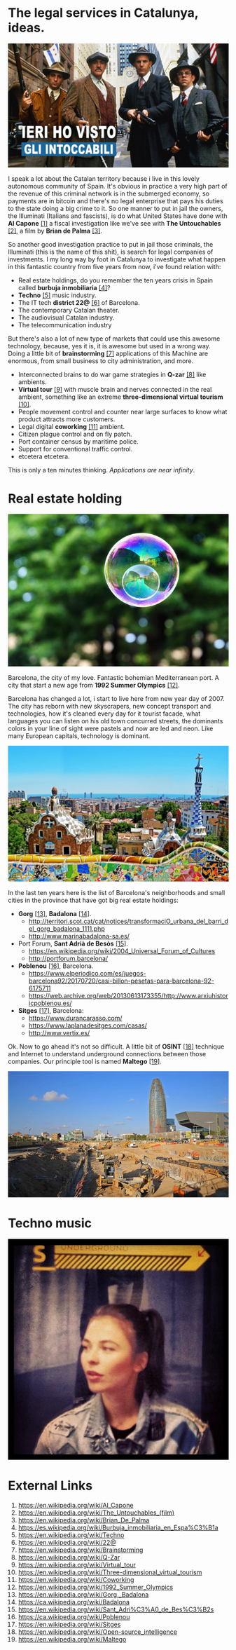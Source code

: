 # The legal services in Catalunya, ideas.

![The Untouchables](maxresdefault.jpg)

I speak a lot about the Catalan territory because i live in this lovely autonomous community of Spain. It's obvious in practice a very high part of the revenue of this criminal network is in the submerged economy, so payments are in bitcoin and there's no legal enterprise that pays his duties to the state doing a big crime to it. So one manner to put in jail the owners, the Illuminati (Italians and fascists), is do what United States have done with **Al Capone** [[1]](https://en.wikipedia.org/wiki/Al_Capone) a fiscal investigation like we've see with **The Untouchables** [[2]](https://en.wikipedia.org/wiki/The_Untouchables_(film)), a film by **Brian de Palma** [[3]](https://en.wikipedia.org/wiki/Brian_De_Palma).

So another good investigation practice to put in jail those criminals, the Illuminati (this is the name of this shit), is search for legal companies of investments. I my long way by foot in Catalunya to investigate what happen in this fantastic country from five years from now, i've found relation with:

- Real estate holdings, do you remember the ten years crisis in Spain called **burbuja inmobiliaria** [[4]](https://es.wikipedia.org/wiki/Burbuja_inmobiliaria_en_Espa%C3%B1a)?
- **Techno** [[5]](https://en.wikipedia.org/wiki/Techno) music industry.
- The IT tech **district 22@** [[6]](https://en.wikipedia.org/wiki/22@) of Barcelona.
- The contemporary Catalan theater.
- The audiovisual Catalan industry.
- The telecommunication industry

But there's also a lot of new type of markets that could use this awesome technology, because, yes it is, it is awesome but used in a wrong way. Doing a little bit of **brainstorming** [[7]](https://en.wikipedia.org/wiki/Brainstorming) applications of this Machine are enormous,  from small business to city administration, and more.

- Interconnected brains to do war game strategies in **Q-zar** [[8]](https://en.wikipedia.org/wiki/Q-Zar) like ambients. 
- **Virtual tour** [[9]](https://en.wikipedia.org/wiki/Virtual_tour) with muscle brain and nerves connected in the real ambient, something like an extreme **three-dimensional virtual tourism** [[10]](https://en.wikipedia.org/wiki/Three-dimensional_virtual_tourism).
- People movement control and counter near large surfaces to know what product attracts more customers.
- Legal digital **coworking** [[11]](https://en.wikipedia.org/wiki/Coworking) ambient.
- Citizen plague control and on fly patch.
- Port container census by maritime police.
- Support for conventional traffic control.
- etcetera etcetera.

This is only a ten minutes thinking. *Applications are near infinity*.

# Real estate holding 

![Burbuja inmobiliaria](bolle-4.jpg)

Barcelona, the city of my love. Fantastic bohemian Mediterranean port. A city that start a new age from **1992 Summer Olympics**  [[12]](https://en.wikipedia.org/wiki/1992_Summer_Olympics). 

Barcelona has changed a lot, i start to live here from new year day of 2007. The city has reborn with new skyscrapers, new concept transport and technologies, how it's cleaned every day for it tourist facade, what languages you can listen on his old town concurred streets, the dominants colors in your line of sight were pastels and now are led and neon. Like many European capitals, technology is dominant. 

![Gaudi art at Barcelona](barcelona-rutas-turisticas-alternativas-1030x633.jpg)

In the last ten years here is the list of Barcelona's neighborhoods and small cities in the province that have got big real estate holdings:

- **Gorg** [[13]](https://en.wikipedia.org/wiki/Gorg,_Badalona), **Badalona** [[14]](https://ca.wikipedia.org/wiki/Badalona). 
  - http://territori.scot.cat/cat/notices/transformaciO_urbana_del_barri_del_gorg_badalona_1111.php
  - http://www.marinabadalona-sa.es/
- Port Forum, **Sant Adrià de Besòs** [[15]](https://en.wikipedia.org/wiki/Sant_Adri%C3%A0_de_Bes%C3%B2s).
  - https://en.wikipedia.org/wiki/2004_Universal_Forum_of_Cultures
  - http://portforum.barcelona/
- **Poblenou** [[16]](https://ca.wikipedia.org/wiki/Poblenou), Barcelona.
  - https://www.elperiodico.com/es/juegos-barcelona92/20170720/casi-billon-pesetas-para-barcelona-92-6175711
  - https://web.archive.org/web/20130613173355/http://www.arxiuhistoricpoblenou.es/
- **Sitges** [[17]](https://en.wikipedia.org/wiki/Sitges), Barcelona:
  - https://www.durancarasso.com/
  - https://www.laplanadesitges.com/casas/
  - http://www.vertix.es/

Ok. Now to go ahead it's not so difficult. A little bit of **OSINT** [[18]](https://en.wikipedia.org/wiki/Open-source_intelligence) technique and Internet to understand underground connections between those companies. Our principle tool is named **Maltego** [[19]](https://en.wikipedia.org/wiki/Maltego).

![Glorias C31](1475666443_559218_1475666930_noticia_normal.jpg)

# Techno music

![Nina Kraviz techno music](techno.jpg)



# External Links

1. https://en.wikipedia.org/wiki/Al_Capone
2. https://en.wikipedia.org/wiki/The_Untouchables_(film)
3. https://en.wikipedia.org/wiki/Brian_De_Palma
4. https://es.wikipedia.org/wiki/Burbuja_inmobiliaria_en_Espa%C3%B1a
5. https://en.wikipedia.org/wiki/Techno
6. https://en.wikipedia.org/wiki/22@
7. https://en.wikipedia.org/wiki/Brainstorming
8. https://en.wikipedia.org/wiki/Q-Zar
9. https://en.wikipedia.org/wiki/Virtual_tour
10. https://en.wikipedia.org/wiki/Three-dimensional_virtual_tourism
11. https://en.wikipedia.org/wiki/Coworking
12. https://en.wikipedia.org/wiki/1992_Summer_Olympics
13. https://en.wikipedia.org/wiki/Gorg,_Badalona
14. https://ca.wikipedia.org/wiki/Badalona
15. https://en.wikipedia.org/wiki/Sant_Adri%C3%A0_de_Bes%C3%B2s
16. https://ca.wikipedia.org/wiki/Poblenou
17. https://en.wikipedia.org/wiki/Sitges
18. https://en.wikipedia.org/wiki/Open-source_intelligence
19. https://en.wikipedia.org/wiki/Maltego